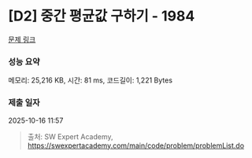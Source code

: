 # [D2] 중간 평균값 구하기 - 1984 

[문제 링크](https://swexpertacademy.com/main/code/problem/problemDetail.do?contestProbId=AV5Pw_-KAdcDFAUq) 

### 성능 요약

메모리: 25,216 KB, 시간: 81 ms, 코드길이: 1,221 Bytes

### 제출 일자

2025-10-16 11:57



> 출처: SW Expert Academy, https://swexpertacademy.com/main/code/problem/problemList.do